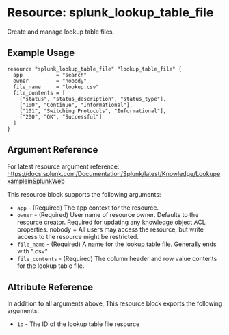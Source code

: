 # Resource: splunk_lookup_table_file
Create and manage lookup table files.

## Example Usage
```
resource "splunk_lookup_table_file" "lookup_table_file" {
  app           = "search"
  owner         = "nobody"
  file_name     = "lookup.csv"
  file_contents = [
    ["status", "status_description", "status_type"],
    ["100", "Continue", "Informational"],
    ["101", "Switching Protocols", "Informational"],
    ["200", "OK", "Successful"]
  ]
}
```

## Argument Reference
For latest resource argument reference: https://docs.splunk.com/Documentation/Splunk/latest/Knowledge/LookupexampleinSplunkWeb

This resource block supports the following arguments:
* `app` - (Required) The app context for the resource.
* `owner` - (Required) User name of resource owner. Defaults to the resource creator. Required for updating any knowledge object ACL properties. nobody = All users may access the resource, but write access to the resource might be restricted.
* `file_name` - (Required) A name for the lookup table file. Generally ends with ".csv"
* `file_contents` - (Required) The column header and row value contents for the lookup table file.

## Attribute Reference
In addition to all arguments above, This resource block exports the following arguments:

* `id` - The ID of the lookup table file resource

